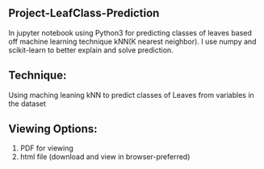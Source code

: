 ## Project-LeafClass-Prediction
In jupyter notebook using Python3 for predicting classes of leaves based off machine learning technique kNN(K nearest neighbor). I use numpy and scikit-learn to better explain and solve prediction.

## Technique:
Using maching leaning kNN to predict classes of Leaves from variables in the dataset

## Viewing Options:
1) PDF for viewing
2) html file (download and view in browser-preferred)
